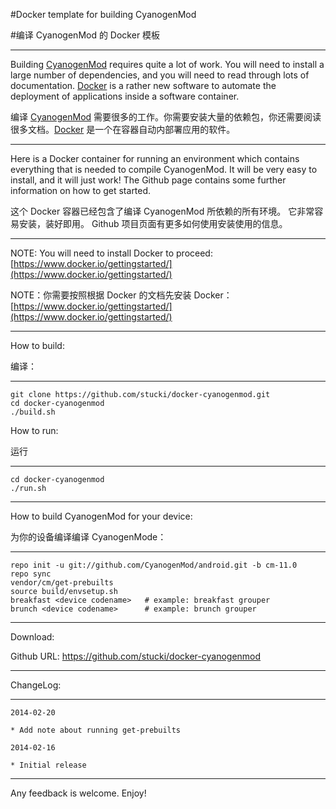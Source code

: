#Docker template for building CyanogenMod

#编译 CyanogenMod 的 Docker 模板

***

Building [CyanogenMod](http://www.cyanogenmod.org) requires quite a lot of work. You will need to install a large number of dependencies, and you will need to read through lots of documentation.
[Docker](http://docker.io) is a rather new software to automate the deployment of applications inside a software container.

编译 [CyanogenMod](http://www.cyanogenmod.org) 需要很多的工作。你需要安装大量的依赖包，你还需要阅读很多文档。[Docker](http://docker.io) 是一个在容器自动内部署应用的软件。

***

Here is a Docker container for running an environment which contains everything that is needed to compile CyanogenMod. It will be very easy to install, and it will just work! The Github page contains some further information on how to get started.

这个 Docker 容器已经包含了编译 CyanogenMod 所依赖的所有环境。 它非常容易安装，装好即用。 Github 项目页面有更多如何使用安装使用的信息。

***

NOTE: You will need to install Docker to proceed: [https://www.docker.io/gettingstarted/](https://www.docker.io/gettingstarted/)

NOTE：你需要按照根据 Docker 的文档先安装 Docker：[https://www.docker.io/gettingstarted/](https://www.docker.io/gettingstarted/)
***


How to build:


编译：

***

```
git clone https://github.com/stucki/docker-cyanogenmod.git
cd docker-cyanogenmod
./build.sh
```

How to run:


运行
***
```
cd docker-cyanogenmod
./run.sh
```
***
How to build CyanogenMod for your device:

为你的设备编译编译 CyanogenMode：
***

```
repo init -u git://github.com/CyanogenMod/android.git -b cm-11.0
repo sync
vendor/cm/get-prebuilts
source build/envsetup.sh
breakfast <device codename>   # example: breakfast grouper
brunch <device codename>      # example: brunch grouper
```
***

Download:

Github URL: https://github.com/stucki/docker-cyanogenmod

***
ChangeLog:
***
```
2014-02-20

* Add note about running get-prebuilts

2014-02-16

* Initial release
```
***

Any feedback is welcome. Enjoy!
